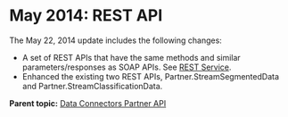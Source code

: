 # May 2014: REST API

 

The May 22, 2014 update includes the following changes:

-   A set of REST APIs that have the same methods and similar parameters/responses as SOAP APIs. See [REST Service](Overview/c_overview_rest.md#).
-   Enhanced the existing two REST APIs, Partner.StreamSegmentedData and Partner.StreamClassificationData.

**Parent topic:** [Data Connectors Partner API](Overview/c_genapi_overview.md)


